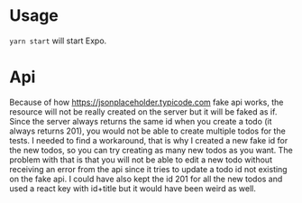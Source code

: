 # Usage

`yarn start` will start Expo.

# Api

Because of how https://jsonplaceholder.typicode.com fake api works,
the resource will not be really created on the server but it will be faked as if.
Since the server always returns the same id when you create a todo (it always returns 201),
you would not be able to create multiple todos for the tests.
I needed to find a workaround, that is why I created a new fake id for the new todos,
so you can try creating as many new todos as you want.
The problem with that is that you will not be able to edit a new todo without receiving an error from the api since
it tries to update a todo id not existing on the fake api.
I could have also kept the id 201 for all the new todos and used a react key with id+title but it would have been weird as well.
